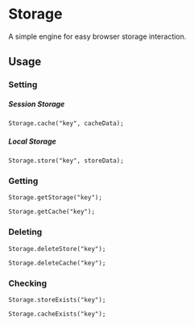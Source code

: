 # Storage
A simple engine for easy browser storage interaction.

## Usage

### Setting
##### Session Storage
```Storage.cache("key", cacheData);```

##### Local Storage
```Storage.store("key", storeData);```

### Getting
```Storage.getStorage("key");```

```Storage.getCache("key");```

### Deleting
```Storage.deleteStore("key");```

```Storage.deleteCache("key");```

### Checking
```Storage.storeExists("key");```

```Storage.cacheExists("key");```
